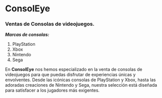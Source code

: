 # ConsolEye

### Ventas de Consolas de videojuegos.

***Marcas de consolas:***
1. PlayStation
2. Xbox
3. Nintendo
4. Sega

En **ConsolEye**  nos hemos especializado en la venta de consolas de videojuegos para que puedas disfrutar de experiencias únicas y envolventes. Desde las icónicas consolas de PlayStation y Xbox, hasta las adoradas creaciones de Nintendo y Sega, nuestra selección está diseñada para satisfacer a los jugadores más exigentes.


